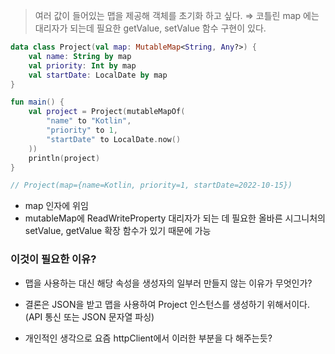 > 여러 값이 들어있는 맵을 제공해 객체를 초기화 하고 싶다.
⇒ 코틀린 map 에는 대리자가 되는데 필요한 getValue, setValue 함수 구현이 있다.
>

```kotlin
data class Project(val map: MutableMap<String, Any?>) {
    val name: String by map
    val priority: Int by map
    val startDate: LocalDate by map
}

fun main() {
    val project = Project(mutableMapOf(
        "name" to "Kotlin",
        "priority" to 1,
        "startDate" to LocalDate.now()
    ))
    println(project)
}

// Project(map={name=Kotlin, priority=1, startDate=2022-10-15})
```

- map 인자에 위임
- mutableMap에 ReadWriteProperty 대리자가 되는 데 필요한 올바른 시그니처의 setValue, getValue 확장 함수가 있기 때문에 가능

### 이것이 필요한 이유?

- 맵을 사용하는 대신 해당 속성을 생성자의 일부러 만들지 않는 이유가 무엇인가?

- 결론은 JSON을 받고 맵을 사용하여 Project 인스턴스를 생성하기 위해서이다. (API 통신 또는 JSON 문자열 파싱)
- 개인적인 생각으로 요즘 httpClient에서 이러한 부분을 다 해주는듯?